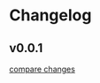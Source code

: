 # Changelog


## v0.0.1

[compare changes](https://github.com/manchenkoff/nuxt-auth-sanctum/compare/v1.0.1...v0.0.1)

